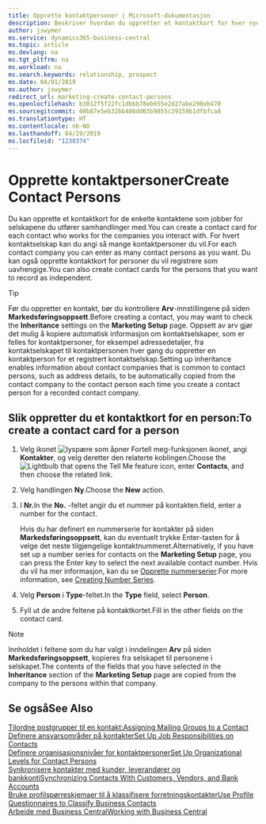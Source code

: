 ```yaml
---
title: Opprette kontaktpersoner | Microsoft-dokumentasjon
description: Beskriver hvordan du oppretter et kontaktkort for hver nye person eller hvert nye prospekt du samhandler med eller har et forretningsforhold til.
author: jswymer
ms.service: dynamics365-business-central
ms.topic: article
ms.devlang: na
ms.tgt_pltfrm: na
ms.workload: na
ms.search.keywords: relationship, prospect
ms.date: 04/01/2019
ms.author: jswymer
redirect_url: marketing-create-contact-persons
ms.openlocfilehash: b3012f5f22fc1dbbb78eb655e2d27abe290eb470
ms.sourcegitcommit: 60b87e5eb32bb408dd65b9855c29159b1dfbfca8
ms.translationtype: HT
ms.contentlocale: nb-NO
ms.lasthandoff: 04/29/2019
ms.locfileid: "1238374"
---
```

# <a name="create-contact-persons"></a><span data-ttu-id="56903-103">Opprette kontaktpersoner</span><span class="sxs-lookup"><span data-stu-id="56903-103">Create Contact Persons</span></span>
<span data-ttu-id="56903-104">Du kan opprette et kontaktkort for de enkelte kontaktene som jobber for selskapene du utfører samhandlinger med.</span><span class="sxs-lookup"><span data-stu-id="56903-104">You can create a contact card for each contact who works for the companies you interact with.</span></span> <span data-ttu-id="56903-105">For hvert kontaktselskap kan du angi så mange kontaktpersoner du vil.</span><span class="sxs-lookup"><span data-stu-id="56903-105">For each contact company you can enter as many contact persons as you want.</span></span> <span data-ttu-id="56903-106">Du kan også opprette kontaktkort for personer du vil registrere som uavhengige.</span><span class="sxs-lookup"><span data-stu-id="56903-106">You can also create contact cards for the persons that you want to record as independent.</span></span>

> [!TIP]  
>   <span data-ttu-id="56903-107">Før du oppretter en kontakt, bør du kontrollere **Arv**-innstillingene på siden **Markedsføringsoppsett**.</span><span class="sxs-lookup"><span data-stu-id="56903-107">Before creating a contact, you may want to check the **Inheritance** settings on the **Marketing Setup** page.</span></span> <span data-ttu-id="56903-108">Oppsett av arv gjør det mulig å kopiere automatisk informasjon om kontaktselskaper, som er felles for kontaktpersoner, for eksempel adressedetaljer, fra kontaktselskapet til kontaktpersonen hver gang du oppretter en kontaktperson for et registrert kontaktselskap.</span><span class="sxs-lookup"><span data-stu-id="56903-108">Setting up inheritance enables information about contact companies that is common to contact persons, such as address details, to be automatically copied from the contact company to the contact person each time you create a contact person for a recorded contact company.</span></span>

## <a name="to-create-a-contact-card-for-a-person"></a><span data-ttu-id="56903-109">Slik oppretter du et kontaktkort for en person:</span><span class="sxs-lookup"><span data-stu-id="56903-109">To create a contact card for a person</span></span>
1. <span data-ttu-id="56903-110">Velg ikonet ![lyspære som åpner Fortell meg-funksjonen](media/ui-search/search_small.png "Fortell hva du vil gjøre") ikonet, angi **Kontakter**, og velg deretter den relaterte koblingen.</span><span class="sxs-lookup"><span data-stu-id="56903-110">Choose the ![Lightbulb that opens the Tell Me feature](media/ui-search/search_small.png "Tell me what you want to do") icon, enter **Contacts**, and then choose the related link.</span></span>
2. <span data-ttu-id="56903-111">Velg handlingen **Ny**.</span><span class="sxs-lookup"><span data-stu-id="56903-111">Choose the **New** action.</span></span>
3. <span data-ttu-id="56903-112">I **Nr.**</span><span class="sxs-lookup"><span data-stu-id="56903-112">In the **No.**</span></span> <span data-ttu-id="56903-113">-feltet angir du et nummer på kontakten.</span><span class="sxs-lookup"><span data-stu-id="56903-113">field, enter a number for the contact.</span></span>

    <span data-ttu-id="56903-114">Hvis du har definert en nummerserie for kontakter på siden **Markedsføringsoppsett**, kan du eventuelt trykke Enter-tasten for å velge det neste tilgjengelige kontaktnummeret.</span><span class="sxs-lookup"><span data-stu-id="56903-114">Alternatively, if you have set up a number series for contacts on the **Marketing Setup** page, you can press the Enter key to select the next available contact number.</span></span> <span data-ttu-id="56903-115">Hvis du vil ha mer informasjon, kan du se [Opprette nummerserier](ui-create-number-series.md).</span><span class="sxs-lookup"><span data-stu-id="56903-115">For more information, see [Creating Number Series](ui-create-number-series.md).</span></span>
4. <span data-ttu-id="56903-116">Velg **Person** i **Type**-feltet.</span><span class="sxs-lookup"><span data-stu-id="56903-116">In the **Type** field, select **Person**.</span></span>
5. <span data-ttu-id="56903-117">Fyll ut de andre feltene på kontaktkortet.</span><span class="sxs-lookup"><span data-stu-id="56903-117">Fill in the other fields on the contact card.</span></span>

> [!NOTE]  
>   <span data-ttu-id="56903-118">Innholdet i feltene som du har valgt i inndelingen **Arv** på siden **Markedsføringsoppsett**, kopieres fra selskapet til personene i selskapet.</span><span class="sxs-lookup"><span data-stu-id="56903-118">The contents of the fields that you have selected in the **Inheritance** section of the **Marketing Setup** page are copied from the company to the persons within that company.</span></span>

## <a name="see-also"></a><span data-ttu-id="56903-119">Se også</span><span class="sxs-lookup"><span data-stu-id="56903-119">See Also</span></span>
[<span data-ttu-id="56903-120">Tilordne postgrupper til en kontakt:</span><span class="sxs-lookup"><span data-stu-id="56903-120">Assigning Mailing Groups to a Contact</span></span>](marketing-mailing-groups.md#AssignMailGroupContact)  
[<span data-ttu-id="56903-121">Definere ansvarsområder på kontakter</span><span class="sxs-lookup"><span data-stu-id="56903-121">Set Up Job Responsibilities on Contacts</span></span>](marketing-job-responsibilities.md)  
[<span data-ttu-id="56903-122">Definere organisasjonsnivåer for kontaktpersoner</span><span class="sxs-lookup"><span data-stu-id="56903-122">Set Up Organizational Levels for Contact Persons</span></span>](marketing-organizational-levels.md)  
[<span data-ttu-id="56903-123">Synkronisere kontakter med kunder, leverandører og bankkonti</span><span class="sxs-lookup"><span data-stu-id="56903-123">Synchronizing Contacts With Customers, Vendors, and Bank Accounts</span></span>](marketing-synchronize-contacts-customers-vendors-bank-accounts.md)  
[<span data-ttu-id="56903-124">Bruke profilspørreskjemaer til å klassifisere forretningskontakter</span><span class="sxs-lookup"><span data-stu-id="56903-124">Use Profile Questionnaires to Classify Business Contacts</span></span>](marketing-create-contact-profile-questionnaire.md)  
[<span data-ttu-id="56903-125">Arbeide med Business Central</span><span class="sxs-lookup"><span data-stu-id="56903-125">Working with Business Central</span></span>](ui-work-product.md)  
